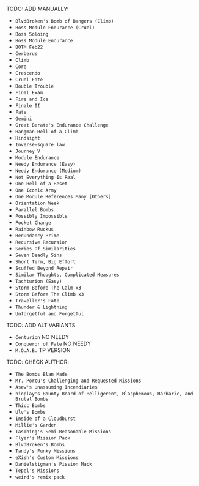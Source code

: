 TODO: ADD MANUALLY:
* `BlvdBroken's Bomb of Bangers (Climb)`
* `Boss Module Endurance (Cruel)`
* `Boss Soloing`
* `Boss Module Endurance`
* `BOTM Feb22`
* `Cerberus`
* `Climb`
* `Core`
* `Crescendo`
* `Cruel Fate`
* `Double Trouble`
* `Final Exam`
* `Fire and Ice`
* `Finale II`
* `Fate`
* `Gemini`
* `Great Berate's Endurance Challenge`
* `Hangman Hell of a Climb`
* `Hindsight`
* `Inverse-square law`
* `Journey V`
* `Module Endurance`
* `Needy Endurance (Easy)`
* `Needy Endurance (Medium)`
* `Not Everything Is Real`
* `One Hell of a Reset`
* `One Iconic Army`
* `One Module References Many [Others]`
* `Orientation Week`
* `Parallel Bombs`
* `Possibly Impossible`
* `Pocket Change`
* `Rainbow Ruckus`
* `Redundancy Prime`
* `Recursive Recursion`
* `Series Of Similarities`
* `Seven Deadly Sins`
* `Short Term, Big Effort`
* `Scuffed Beyond Repair`
* `Similar Thoughts, Complicated Measures`
* `Tachturion (Easy)`
* `Storm Before The Calm x3`
* `Storm Before The Climb x3`
* `Traveller's Fate`
* `Thunder & Lightning`
* `Unforgetful and Forgetful`

TODO: ADD ALT VARIANTS
* `Centurion` NO NEEDY
* `Conqueror of Fate` NO NEEDY
* `M.O.A.B.` TP VERSION

TODO: CHECK AUTHOR:
* `The Bombs Blan Made`
* `Mr. Porcu's Challenging and Requested Missions`
* `Asew's Unassuming Incendiaries`
* `bioplay's Bounty Board of Belligerent, Blasphemous, Barbaric, and Brutal Bombs`
* `Thicc Bombs`
* `Ulv's Bombs`
* `Inside of a Cloudburst`
* `Millie's Garden`
* `TasThing's Semi-Reasonable Missions`
* `Flyer's Mission Pack`
* `BlvdBroken's Bombs`
* `Tandy's Funky Missions`
* `eXish's Custom Missions`
* `Danielstigman's Pission Mack`
* `Tepel's Missions`
* `weird's remix pack`
